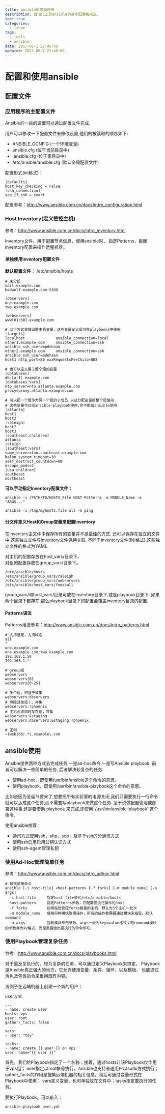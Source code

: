```yaml
---
title: ansible配置和使用
description: 自动化工具ansible的基本配置和用法。
toc: true
categories:
  - linux
tags:
  - tools
  - ansible
date: 2017-06-1 22:46:09
updated: 2017-06-1 22:46:09
---
```


# 配置和使用ansible

## 配置文件

### 应用程序的主配置文件

Ansible的一些的设置可以通过配置文件完成.

用户可以修改一下配置文件来修改设置,他们的被读取的顺序如下:

* ANSIBLE_CONFIG (一个环境变量)
* ansible.cfg (位于当前目录中)
* .ansible.cfg (位于家目录中)
* /etc/ansible/ansible.cfg (默认全局配置文件)

配置形式(ini格式)：

```
[defaults]
host_key_checking = False
[ssh_connection]
scp_if_ssh = smart
```

配置参考：http://www.ansible.com.cn/docs/intro_configuration.html

### Host Inventory(定义管控主机)

参考：http://www.ansible.com.cn/docs/intro_inventory.html

Inventory文件，用于配置节点信息，使用ansible时，
指定Patterns，根据Inventory配置来操作远程机器。

#### 单独使用Inventory配置文件

**默认配置文件：**
/etc/ansible/hosts

```
# 未分组
mail.example.com
badwolf.example.com:5309

[dbservers]
one.example.com
two.example.com

[webservers]
www[01:50].example.com

# 以下方式单独设置主机变量，这些变量定义后可在playbooks中使用
[targets]
localhost              ansible_connection=local
other1.example.com     ansible_connection=ssh        ansible_ssh_user=mpdehaan
other2.example.com     ansible_connection=ssh        ansible_ssh_user=mdehaan
host1 http_port=80 maxRequestsPerChild=808

# 也可以定义属于整个组的变量
[databases]
db-[a:f].example.com
[databases:vars]
ntp_server=ntp.atlanta.example.com
proxy=proxy.atlanta.example.com

# 可以把一个组作为另一个组的子成员,以及分配变量给整个组使用.
# 这些变量可以给ansible-playbook使用,但不能给ansible使用
[atlanta]
host1
host2
[raleigh]
host2
host3
[southeast:children]
atlanta
raleigh
[southeast:vars]
some_server=foo.southeast.example.com
halon_system_timeout=30
self_destruct_countdown=60
escape_pods=2
[usa:children]
southeast
northeast
```

**可以手动指定Inventory配置文件：**

```
ansible -i /PATH/TO/HOSTS_File HOST-Patterns -m MODULE_Name -a "ARGS..."

ansible -i /tmp/myhosts.file all -m ping
```

#### 分文件定义Host和Group变量来配置Inventory

在inventory主文件中保存所有的变量并不是最佳的方式.
还可以保存在独立的文件中,这些独立文件与inventory文件保持关联.
不同于inventory文件(INI格式),这些独立文件的格式为YAML.

对主机的配置存放在host_vars/目录下。  
对组的配置存放在group_vars/目录下。

```
/etc/ansible/hosts
/etc/ansible/group_vars/raleigh
/etc/ansible/group_vars/webservers
/etc/ansible/host_vars/foosball
```

group_vars/和host_vars/目录可放在inventory目录下,或是playbook目录下.
如果两个目录下都存在,那么playbook目录下的配置会覆盖inventory目录的配置.

#### Patterns语法

Patterns用法参考：http://www.ansible.com.cn/docs/intro_patterns.html

```
# 支持通配，支持域名
all
*
one.example.com
one.example.com:two.example.com
192.168.1.50
192.168.1.*

# group组
webservers
webservers[0]
webservers[0-25]

# 多个组，相当于或集
webservers:dbservers
# 排除其他组！，非集
webservers:!phoenix
# 主机必须同时存在组，并集
webservers:&staging
webservers:dbservers:&staging:!phoenix

# 正则
~(web|db).*\.example\.com
```

## ansible使用

Ansible提供两种方式去完成任务,一是ad-hoc命令,一是写Ansible playbook.
前者可以解决一些简单的任务, 后者解决较复杂的任务.

* 使用ad-hoc，既使用/usr/bin/ansible这个命令的意思。
* 使用playbook，既使用/usr/bin/ansible-playbook这个命令的意思。

比如说因为圣诞节要来了,想要把所有实验室的电源关闭,我们只需要执行一行命令就可以达成这个任务,而不需要写playbook来做这个任务.
至于说做配置管理或部署这种事,还是要借助 playbook 来完成,即使用 ‘/usr/bin/ansible-playbook’ 这个命令.

使用ansible推荐：
* 通讯方式使用ssh，sftp，scp，及基于ssh的分通讯方式
* 使用ssh启用启用公钥认证方式
* 使用ssh-agent管理私钥

### 使用Ad-Hoc管理简单任务

参考：http://www.ansible.com.cn/docs/intro_adhoc.html

```
# 最常使用命令
ansible [-i host-file] <host-pattern> [-f forks] [-m module_name] [-a args]
  -i host-file     指定host-file替代/etc/ansible/hosts
  host-pattern     指定Patterns参数，匹配需要执行操作的host
  -f forks         指明每批管控forks数量的主机，默认为5个主机一批次
  -m module_name   使用何种模块管理操作，所有的操作都需要通过模块来指定，默认command
  -a args          指明模块专用参数。args一般为key=value格式；而command模块的参数非为kv格式，而是直接给出要执行的命令即可。
```

### 使用Playbook管理复杂任务

参考：http://www.ansible.com.cn/docs/playbooks.html

对于需反复执行的、较为复杂的任务，可以通过定义Playbook来搞定。
Playbook是Ansible真正强大的地方，它允许使用变量、条件、循环、以及模板，
也能通过角色及包含指令来重用既有内容。

该例子在远端机器上创建一个新的用户：

user.yml
```
---  
- name: create user  
hosts: vps  
user: root  
gather\_facts: false
 
vars:  
- user: "toy"
 
tasks:  
- name: create {{ user }} on vps  
user: name="{{ user }}"
```

首先，我们给Playbook指定了一个名称；接着，通过hosts让该Playbook仅作用于vps组；
user指定以root帐号执行，Ansible也支持普通用户以sudo方式执行；
gather\_facts的作用是搜集远端机器的相关信息，稍后可通过变量形式在Playbook中使用；
vars定义变量，也可单独放在文件中；tasks指定要执行的任务。

要执行Playbook，可以敲入：

```sh
ansible-playbook user.yml
```


